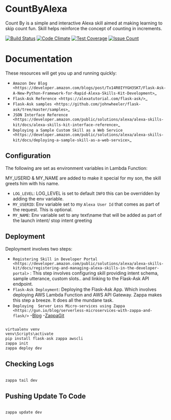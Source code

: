 

# CountByAlexa


Count By is a simple and interactive Alexa skill aimed at making learning to skip count fun. Skill helps reinforce the concept of counting in increments.

[![Build Status](https://travis-ci.org/ravishan16/CountByAlexa.svg?branch=master)](https://travis-ci.org/ravishan16/CountByAlexa)
[![Code Climate](https://codeclimate.com/github/ravishan16/CountByAlexa/badges/gpa.svg)](https://codeclimate.com/github/ravishan16/CountByAlexa)
[![Test Coverage](https://codeclimate.com/github/ravishan16/CountByAlexa/badges/coverage.svg)](https://codeclimate.com/github/ravishan16/CountByAlexa/coverage)
[![Issue Count](https://codeclimate.com/github/ravishan16/CountByAlexa/badges/issue_count.svg)](https://codeclimate.com/github/ravishan16/CountByAlexa)


Documentation
===============

These resources will get you up and running quickly:

* `Amazon Dev Blog <https://developer.amazon.com/blogs/post/Tx14R0IYYGH3SKT/Flask-Ask-A-New-Python-Framework-for-Rapid-Alexa-Skills-Kit-Development>`_
* `Flask-Ask Reference <https://alexatutorial.com/flask-ask/>`_
* `Flask-Ask samples <https://github.com/johnwheeler/flask-ask/tree/master/samples>`_
* `JSON Interface Reference <https://developer.amazon.com/public/solutions/alexa/alexa-skills-kit/docs/alexa-skills-kit-interface-reference>`_
* `Deploying a Sample Custom Skill as a Web Service <https://developer.amazon.com/public/solutions/alexa/alexa-skills-kit/docs/deploying-a-sample-skill-as-a-web-service>`_


Configuration
-------------

The following are set as environment variables in Lambda Function:

MY_USERID & MY_NAME are added to make it special for my son, the skill greets him with his name.

- ``LOG_LEVEL``: LOG_LEVEL is set to default ``INFO`` this can be overridden by adding the env variable.
- ``MY_USERID``: Env variable set  to my ``Alexa User Id`` that comes as part of the request. This is optional.
- ``MY_NAME``: Env variable set  to any text\name that will be added as part of the launch intent/ stop intent greeting



Deployment
-------------

Deployment involves two steps:

- `Registering Skill in Developer Portal <https://developer.amazon.com/public/solutions/alexa/alexa-skills-kit/docs/registering-and-managing-alexa-skills-in-the-developer-portal>` : This step involves configuring skill providing intent schema, sample utterance, custom slots.. and linking to the Flask-Ask API endpoint.
- `Flask-Ask Deployment`: Deploying the Flask-Ask App. Which involves deploying AWS Lambda Function and AWS API Gateway. Zappa makes this step a breeze. It does all the mundane task.
- `Deploying  Server Less Micro-services using Zappa <https://gun.io/blog/serverless-microservices-with-zappa-and-flask/>`
-[Blog](https://developer.amazon.com/blogs/post/8e8ad73a-99e9-4c0f-a7b3-60f92287b0bf/new-alexa-tutorial-deploy-flask-ask-skills-to-aws-lambda-with-zappa)
-[ZappaGit](https://github.com/Miserlou/Zappa)

```python

virtualenv venv
venv\Scripts\activate
pip install flask-ask zappa awscli
zappa init
zappa deploy dev

```

## Checking Logs

```python

zappa tail dev

```

## Pushing Update To Code

```python

zappa update dev

```
